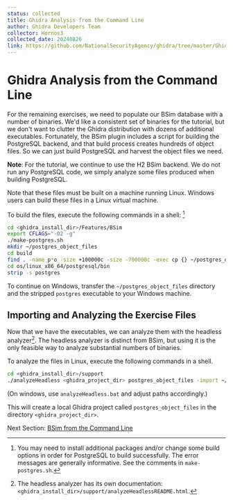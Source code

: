 ```yaml
---
status: collected
title: Ghidra Analysis from the Command Line
author: Ghidra Developers Team
collector: Hornos3
collected_date: 20240826
link: https://github.com/NationalSecurityAgency/ghidra/tree/master/GhidraDocs/GhidraClass/BSim/BSimTutorial_Ghidra_Command_Line.md
---
```


# Ghidra Analysis from the Command Line 

For the remaining exercises, we need to populate our BSim database with a number of binaries. 
We'd like a consistent set of binaries for the tutorial, but we don't want to clutter the Ghidra distribution with dozens of additional executables.
Fortunately, the BSim plugin includes a script for building the PostgreSQL backend, and that build process creates hundreds of object files.
So we can just build PostgreSQL and harvest the object files we need.

**Note**: For the tutorial, we continue to use the H2 BSim backend. 
We do not run any PostgreSQL code, we simply analyze some files produced when building PostgreSQL.

Note that these files must be built on a machine running Linux.
Windows users can build these files in a Linux virtual machine.

To build the files, execute the following commands in a shell: [^1] 

[^1]: You may need to install additional packages and/or change some build options in order for PostgreSQL to build successfully. The error messages are generally informative.  See the comments in ``make-postgres.sh``.

```bash
cd <ghidra_install_dir>/Features/BSim
export CFLAGS="-O2 -g"
./make-postgres.sh
mkdir ~/postgres_object_files
cd build
find . -name p*o -size +100000c -size -700000c -exec cp {} ~/postgres_object_files/ \;
cd os/linux_x86_64/postgresql/bin
strip -s postgres
```

To continue on Windows, transfer the ``~/postgres_object_files`` directory and the stripped ``postgres`` executable to your Windows machine.

## Importing and Analyzing the Exercise Files

Now that we have the executables, we can analyze them with the headless analyzer[^2].
The headless analyzer is distinct from BSim, but using it is the only feasible way to analyze substantial numbers of binaries.

[^2]: The headless analyzer has its own documentation: ``<ghidra_install_dir>/support/analyzeHeadlessREADME.html``.

To analyze the files in Linux, execute the following commands in a shell.

```bash
cd <ghidra_install_dir>/support
./analyzeHeadless <ghidra_project_dir> postgres_object_files -import ~/postgres_object_files/*
```
(On windows, use ``analyzeHeadless.bat`` and adjust paths accordingly.)

This will create a local Ghidra project called ``postgres_object_files`` in the directory ``<ghidra_project_dir>``. 


Next Section: [BSim from the Command Line](BSimTutorial_BSim_Command_Line.md)

